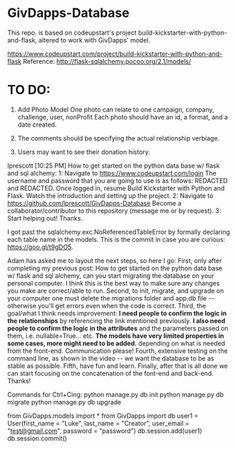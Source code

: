 # GivDapps-Database
This repo. is based on codeupstart's project build-kickstarter-with-python-and-flask, altered to work with GivDapps' model.

https://www.codeupstart.com/project/build-kickstarter-with-python-and-flask
Reference: http://flask-sqlalchemy.pocoo.org/2.1/models/

# TO DO:
1.  Add Photo Model
    One photo can relate to one campaign, company, challenge, user, nonProfit
    Each photo should have an id, a format, and a date created.

2.  The comments should be specifying the actual relationship verbiage.
3.  Users may want to see their donation history.

lprescott [10:25 PM] 
How to get started on the python data base w/ flask and sql alchemy:
1: Navigate to https://www.codeupstart.com/login
The username and password that you are going to use is as follows: REDACTED and REDACTED. Once logged in, resume Build Kickstarter with Python and Flask. Watch the introduction and setting up the project. 
2: Navigate to https://github.com/lprescott/GivDapps-Database
Become a collaborator/contributor to this repository (message me or by request).
3: Start helping out! Thanks.

I got past the sqlalchemy.exc.NoReferencedTableError by formally declaring each table name in the models. This is the commit in case you are curious: https://goo.gl/t9gDO5. 

Adam has asked me to layout the next steps, so here I go: 
First, only after completing my previous post: How to get started on the python data base w/ flask and sql alchemy, can you start migrating the database on your personal computer. I think this is the best way to make sure any changes you make are correct/able to run. 
Second, to init, migrate, and upgrade on your computer one must delete the migrations folder and app.db file -- otherwise you'll get errors even when the code is correct. 
Third, the goal/what I think needs improvement: **I need people to confirm the logic in the relationships** by referencing the link mentioned previously. **I also need people to confirm the logic in the attributes** and the parameters passed on them, i.e. nullable=True... etc. **The models have very limited properties in some cases, more might need to be added.** depending on what is needed from the front-end. Communication please! 
Fourth, extensive testing on the command line, as shown in the video -- we want the database to be as stable as possible. Fifth, have fun and learn. 
Finally, after that is all done we can start focusing on the concatenation of the font-end and back-end. Thanks!

Commands for Ctrl+Cing:
python manage.py db init
python manage.py db migrate
python manage.py db upgrade

from GivDapps.models import *
from GivDapps import db
user1 = User(first_name = "Luke", last_name = "Creator", user_email = "test@gmail.com", password = "password")
db.session.add(user1)
db.session.commit()

